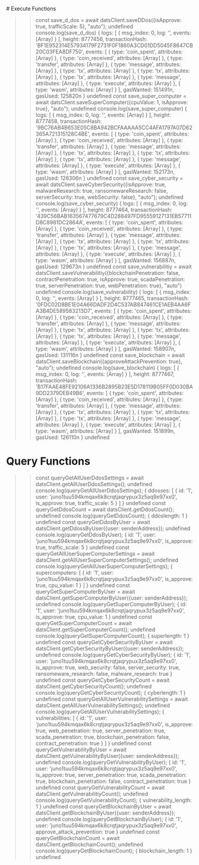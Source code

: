 # Execute Functions
>> const save_d_dos = await datsClient.saveDDos({isApprove: true, trafficScale: 5}, "auto");
undefined
>> console.log(save_d_dos)
{
  logs: [ { msg_index: 0, log: '', events: [Array] } ],
  height: 8777456,
  transactionHash: 'BF1E952314E57934179F2731F0F1860A3CD01DD5045F8647CB20C03FEA8DF750',
  events: [
    { type: 'coin_spent', attributes: [Array] },
    { type: 'coin_received', attributes: [Array] },
    { type: 'transfer', attributes: [Array] },
    { type: 'message', attributes: [Array] },
    { type: 'tx', attributes: [Array] },
    { type: 'tx', attributes: [Array] },
    { type: 'tx', attributes: [Array] },
    { type: 'message', attributes: [Array] },
    { type: 'execute', attributes: [Array] },
    { type: 'wasm', attributes: [Array] }
  ],
  gasWanted: 151491n,
  gasUsed: 125820n
}
undefined
>> const save_super_computer = await datsClient.saveSuperComputer({cpuValue: 1, isApprove: true}, "auto");
undefined
>> console.log(save_super_computer)
{
  logs: [ { msg_index: 0, log: '', events: [Array] } ],
  height: 8777458,
  transactionHash: '9BC76AB4B653E05C8BA942BCFAAAAA5CC4AFA1797A07D62365A721315128C4BE',
  events: [
    { type: 'coin_spent', attributes: [Array] },
    { type: 'coin_received', attributes: [Array] },
    { type: 'transfer', attributes: [Array] },
    { type: 'message', attributes: [Array] },
    { type: 'tx', attributes: [Array] },
    { type: 'tx', attributes: [Array] },
    { type: 'tx', attributes: [Array] },
    { type: 'message', attributes: [Array] },
    { type: 'execute', attributes: [Array] },
    { type: 'wasm', attributes: [Array] }
  ],
  gasWanted: 152173n,
  gasUsed: 126306n
}
undefined
>> const save_cyber_security = await datsClient.saveCyberSecurity({isApprove: true, malwareResearch: true, ransomewareResearch: false, serverSecurity: true, webSecurity: false}, "auto");
undefined
>> console.log(save_cyber_security)
{
  logs: [ { msg_index: 0, log: '', events: [Array] } ],
  height: 8777464,
  transactionHash: '439C56BAB163567477679C4D288497FD95559127131EB57711D8C8981DC2864A',
  events: [
    { type: 'coin_spent', attributes: [Array] },
    { type: 'coin_received', attributes: [Array] },
    { type: 'transfer', attributes: [Array] },
    { type: 'message', attributes: [Array] },
    { type: 'tx', attributes: [Array] },
    { type: 'tx', attributes: [Array] },
    { type: 'tx', attributes: [Array] },
    { type: 'message', attributes: [Array] },
    { type: 'execute', attributes: [Array] },
    { type: 'wasm', attributes: [Array] }
  ],
  gasWanted: 156887n,
  gasUsed: 129673n
}
undefined
>> const save_vulnerabilitiy = await datsClient.saveVulnerabilitiy({blockchainPenetration: false, contractPenetration: true, isApprove: true, scadaPenetration: true, serverPenetration: true, webPenetration: true}, "auto")
undefined
>> console.log(save_vulnerability)
{
  logs: [ { msg_index: 0, log: '', events: [Array] } ],
  height: 8777465,
  transactionHash: '0FDC02D8BE1E04A66DADF2D4C537AB847461CE1AEB4AA6FA3B4DE589583213D7',
  events: [
    { type: 'coin_spent', attributes: [Array] },
    { type: 'coin_received', attributes: [Array] },
    { type: 'transfer', attributes: [Array] },
    { type: 'message', attributes: [Array] },
    { type: 'tx', attributes: [Array] },
    { type: 'tx', attributes: [Array] },
    { type: 'tx', attributes: [Array] },
    { type: 'message', attributes: [Array] },
    { type: 'execute', attributes: [Array] },
    { type: 'wasm', attributes: [Array] }
  ],
  gasWanted: 158907n,
  gasUsed: 131116n
}
undefined
>> const save_blockchain = await datsClient.saveBlockchain({approveAttackPrevention: true}, "auto");
undefined
>> console.log(save_blockchain)
{
  logs: [ { msg_index: 0, log: '', events: [Array] } ],
  height: 8777467,
  transactionHash: 'B17FAAE48FE92106A1336B2895B23E5D178119B05FF0D030BA9DD2379DEB49B6',
  events: [
    { type: 'coin_spent', attributes: [Array] },
    { type: 'coin_received', attributes: [Array] },
    { type: 'transfer', attributes: [Array] },
    { type: 'message', attributes: [Array] },
    { type: 'tx', attributes: [Array] },
    { type: 'tx', attributes: [Array] },
    { type: 'tx', attributes: [Array] },
    { type: 'message', attributes: [Array] },
    { type: 'execute', attributes: [Array] },
    { type: 'wasm', attributes: [Array] }
  ],
  gasWanted: 151899n,
  gasUsed: 126110n
}
undefined

# Query Functions
>> const queryGetAllUserDdosSettings = await datsClient.getAllUserDdosSettings();
undefined
>> console.log(queryGetAllUserDdosSettings);
{
  ddosses: [
    {
      id: '1',
      user: 'juno1tuu594kmqax6k8crqtjaqrypux3z5aq9e97xx0',
      is_approve: true,
      traffic_scale: 5
    }
  ]
}
undefined
>> const queryGetDdosCount = await datsClient.getDdosCount();
undefined
>> console.log(queryGetDdosCount);
{ ddoslength: 1 }
undefined
>> const queryGetDdosByUser = await datsClient.getDdossByUser({user: senderAddress});
undefined
>> console.log(queryGetDdosByUser);
{
  id: '1',
  user: 'juno1tuu594kmqax6k8crqtjaqrypux3z5aq9e97xx0',
  is_approve: true,
  traffic_scale: 5
}
undefined
>> const queryGetAllUserSuperComputerSettings = await datsClient.getAllUserSuperComputerSettings();
undefined
>> console.log(queryGetAllUserSuperComputerSettings);
{
  supercomputers: [
    {
      id: '1',
      user: 'juno1tuu594kmqax6k8crqtjaqrypux3z5aq9e97xx0',
      is_approve: true,
      cpu_value: 1
    }
  ]
}
undefined
>> const queryGetSuperComputerByUser = await datsClient.getSuperComputerByUser({user: senderAddress});
undefined
>> console.log(queryGetSuperComputerByUser);
{
  id: '1',
  user: 'juno1tuu594kmqax6k8crqtjaqrypux3z5aq9e97xx0',
  is_approve: true,
  cpu_value: 1
}
undefined
>> const queryGetSuperComputerCount = await datsClient.getSuperComputerCount();
undefined
>> console.log(queryGetSuperComputerCount);
{ superlength: 1 }
undefined
>> const queryGetCyberSecurityByUser = await datsClient.getCyberSecurityByUser({user: senderAddress});
undefined
>> console.log(queryGetCyberSecurityByUser);
{
  id: '1',
  user: 'juno1tuu594kmqax6k8crqtjaqrypux3z5aq9e97xx0',
  is_approve: true,
  web_security: false,
  server_security: true,
  ransomeware_research: false,
  malware_research: true
}
undefined
>> const queryGetCyberSecurityCount = await datsClient.getCyberSecurityCount();
undefined
>> console.log(queryGetCyberSecurityCount);
{ cyberlength: 1 }
undefined
>> const queryGetAllUserVulnerabilitySettings = await datsClient.getAllUserVulnerabilitySettings();
undefined
>> console.log(queryGetAllUserVulnerabilitySettings);
{
  vulnerabilities: [
    {
      id: '1',
      user: 'juno1tuu594kmqax6k8crqtjaqrypux3z5aq9e97xx0',
      is_approve: true,
      web_penetration: true,
      server_penetration: true,
      scada_penetration: true,
      blockchain_penetration: false,
      contract_penetration: true
    }
  ]
}
undefined
>> const queryGetVulnerabilityByUser = await datsClient.getVulnerabilityByUser({user: senderAddress});
undefined
>> console.log(queryGetVulnerabilityByUser);
{
  id: '1',
  user: 'juno1tuu594kmqax6k8crqtjaqrypux3z5aq9e97xx0',
  is_approve: true,
  server_penetration: true,
  scada_penetration: true,
  blockchain_penetration: false,
  contract_penetration: true
}
undefined
>> const queryGetVulnerabilityCount = await datsClient.getVulnerabilitiyCount();
undefined
>> console.log(queryGetVulnerabilityCount);
{ vulnerability_length: 1 }
undefined
>> const queryGetBlockchainByUser = await datsClient.getBlockchainByUser({user: senderAddress});
undefined
>> console.log(queryGetBlockchainByUser);
{
  id: '1',
  user: 'juno1tuu594kmqax6k8crqtjaqrypux3z5aq9e97xx0',
  approve_attack_prevention: true
}
undefined
>> const queryGetBlockchainCount = await datsClient.getBlockchainCount();
undefined
>> console.log(queryGetBlockchainCount);
{ blockchain_length: 1 }
undefined